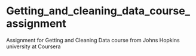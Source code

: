 # Getting_and_cleaning_data_course_assignment
Assignment for Getting and Cleaning Data course from Johns Hopkins university at Coursera
